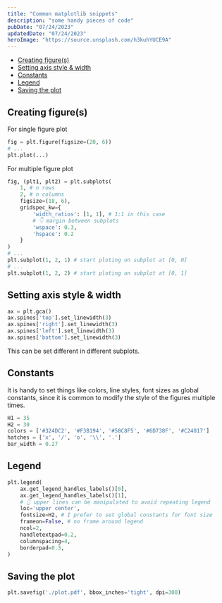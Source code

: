 ```yaml
---
title: "Common matplotlib snippets"
description: "some handy pieces of code"
pubDate: "07/24/2023"
updatedDate: "07/24/2023"
heroImage: "https://source.unsplash.com/h3kuhYUCE9A"
---
```


<!--toc:start-->
- [Creating figure(s)](#creating-figures)
- [Setting axis style & width](#setting-axis-style-width)
- [Constants](#constants)
- [Legend](#legend)
- [Saving the plot](#saving-the-plot)
<!--toc:end-->

## Creating figure(s)

For single figure plot

```python
fig = plt.figure(figsize=(20, 6))
# ...
plt.plot(...)
```

For multiple figure plot

```python
fig, (plt1, plt2) = plt.subplots(
    1, # n rows
    2, # n columns
    figsize=(18, 6),
    gridspec_kw={
        'width_ratios': [1, 1], # 1:1 in this case
        # 👇 margin between subplots
        'wspace': 0.3,
        'hspace': 0.2
    }
)
# ...
plt.subplot(1, 2, 1) # start ploting on subplot at [0, 0]
# ...
plt.subplot(1, 2, 2) # start ploting on subplot at [0, 1]
```

## Setting axis style & width

```python
ax = plt.gca()
ax.spines['top'].set_linewidth(3)
ax.spines['right'].set_linewidth(3)
ax.spines['left'].set_linewidth(3)
ax.spines['bottom'].set_linewidth(3)
```

This can be set different in different subplots.

## Constants

It is handy to set things like colors, line styles, font sizes as global constants,
since it is common to modify the style of the figures multiple times.

```python
H1 = 35
H2 = 30
colors = ['#324DC2', '#F3B194', '#58C8F5', '#6D738F', '#C24017']
hatches = ['x', '/', 'o', '\\', '.']
bar_width = 0.27
```

## Legend

```python
plt.legend(
    ax.get_legend_handles_labels()[0],
    ax.get_legend_handles_labels()[1],
    # 👆 upper lines can be manipulated to avoid repeating legend
    loc='upper center',
    fontsize=H2, # I prefer to set global constants for font size
    frameon=False, # no frame around legend
    ncol=2,
    handletextpad=0.2,
    columnspacing=4,
    borderpad=0.3,
)
```

## Saving the plot

```python
plt.savefig('./plot.pdf', bbox_inches='tight', dpi=300)
```

